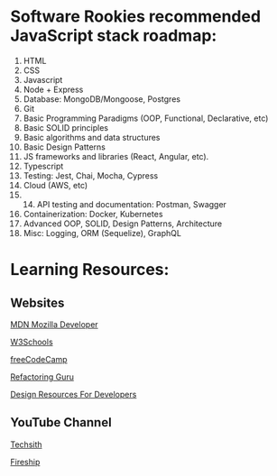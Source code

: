 # Software Rookies recommended JavaScript stack roadmap:

1) HTML
2) CSS
3) Javascript
4) Node + Express
5) Database: MongoDB/Mongoose, Postgres
6) Git
7) Basic Programming Paradigms (OOP, Functional, Declarative, etc)
8) Basic SOLID principles
9) Basic algorithms and data structures
10) Basic Design Patterns
11) JS frameworks and libraries (React, Angular, etc).
12) Typescript
13) Testing: Jest, Chai, Mocha, Cypress
14) Cloud (AWS, etc)
15) 14) API testing and documentation: Postman, Swagger
16) Containerization: Docker, Kubernetes
17) Advanced OOP, SOLID, Design Patterns, Architecture
18) Misc: Logging, ORM (Sequelize), GraphQL

# Learning Resources:

## Websites

[MDN Mozilla Developer](https://developer.mozilla.org/en-US/)

[W3Schools](https://www.w3schools.com/)

[freeCodeCamp](https://www.freecodecamp.org/)

[Refactoring Guru](https://refactoring.guru/)

[Design Resources For Developers](https://github.com/jeremythen/design-resources-for-developers)

## YouTube Channel

[Techsith](https://www.youtube.com/user/techSithTube)

[Fireship](https://www.youtube.com/channel/UCsBjURrPoezykLs9EqgamOA)


